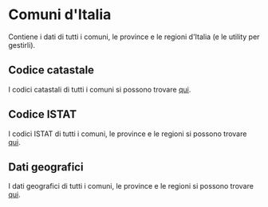 Comuni d'Italia
===============

Contiene i dati di tutti i comuni, le province e le regioni d'Italia (e le utility per gestirli).


Codice catastale
----------------

I codici catastali di tutti i comuni si possono trovare [qui][catasto].


Codice ISTAT
------------

I codici ISTAT di tutti i comuni, le province e le regioni si possono trovare [qui][istat].


Dati geografici
---------------

I dati geografici di tutti i comuni, le province e le regioni si possono trovare [qui][confini].

[catasto]: http://www.agenziaterritorio.it/?id=721 "Agenzia del Territorio - Codici dei Comuni d'Italia e degli Stati Esteri"
[istat]: http://www.istat.it/it/archivio/6789 "Istat.it - Codici dei comuni, delle province e delle regioni"
[confini]: http://www.istat.it/it/archivio/24580 "Istat.it - Confini amministrativi in versione non generalizzata"